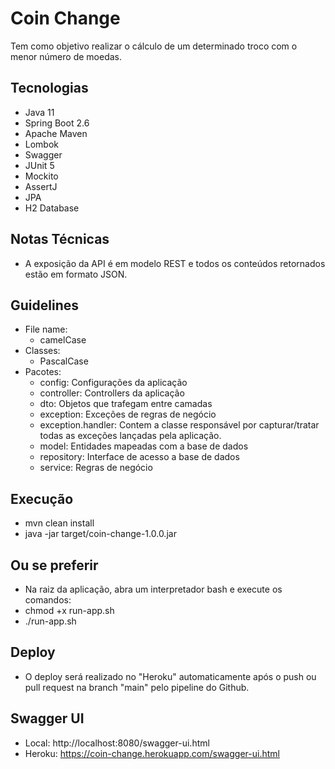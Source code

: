 # Coin Change
Tem como objetivo realizar o cálculo de um determinado troco com o menor número de moedas.

## Tecnologias
* Java 11
* Spring Boot 2.6
* Apache Maven
* Lombok
* Swagger
* JUnit 5
* Mockito
* AssertJ
* JPA
* H2 Database

## Notas Técnicas
* A exposição da API é em modelo REST e todos os conteúdos retornados estão em formato JSON.

## Guidelines
- File name:
  - camelCase
- Classes:
  - PascalCase
- Pacotes:
  - config: Configurações da aplicação
  - controller: Controllers da aplicação
  - dto: Objetos que trafegam entre camadas
  - exception: Exceções de regras de negócio
  - exception.handler: Contem a classe responsável por capturar/tratar todas as exceções lançadas pela aplicação.
  - model: Entidades mapeadas com a base de dados
  - repository: Interface de acesso a base de dados
  - service: Regras de negócio     

## Execução
* mvn clean install
* java -jar target/coin-change-1.0.0.jar

## Ou se preferir
* Na raiz da aplicação, abra um interpretador bash e execute os comandos:
* chmod +x run-app.sh
* ./run-app.sh

## Deploy
- O deploy será realizado no "Heroku" automaticamente após o push ou pull request na branch "main" pelo pipeline do Github.

## Swagger UI
* Local: http://localhost:8080/swagger-ui.html
* Heroku: https://coin-change.herokuapp.com/swagger-ui.html
